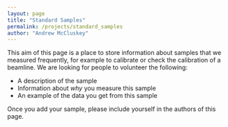 ```yaml
---
layout: page
title: "Standard Samples"
permalink: /projects/standard_samples
author: "Andrew McCluskey"
---
```


This aim of this page is a place to store information about samples that we measured frequently, for example to calibrate or check the calibration of a beamline.
We are looking for people to volunteer the following:
- A description of the sample
- Information about *why* you measure this sample
- An example of the data you get from this sample

Once you add your sample, please include yourself in the authors of this page.
